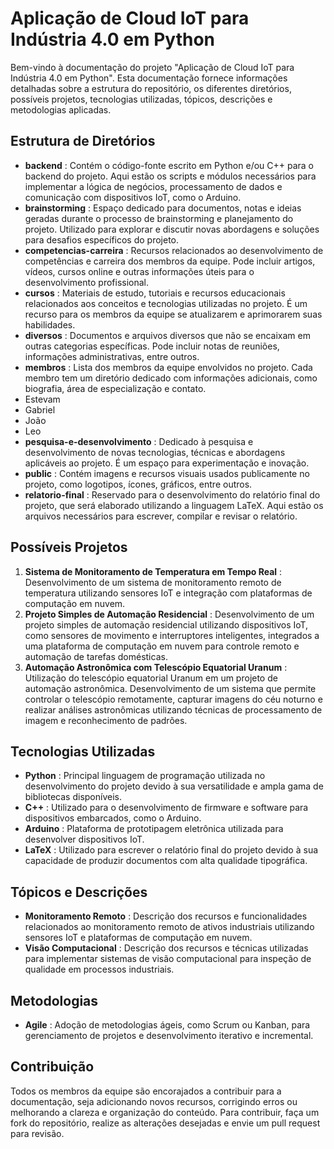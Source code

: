 # Aplicação de Cloud IoT para Indústria 4.0 em Python

Bem-vindo à documentação do projeto "Aplicação de Cloud IoT para Indústria 4.0 em Python". Esta documentação fornece informações detalhadas sobre a estrutura do repositório, os diferentes diretórios, possíveis projetos, tecnologias utilizadas, tópicos, descrições e metodologias aplicadas.
## Estrutura de Diretórios 
- **backend** : Contém o código-fonte escrito em Python e/ou C++ para o backend do projeto. Aqui estão os scripts e módulos necessários para implementar a lógica de negócios, processamento de dados e comunicação com dispositivos IoT, como o Arduino. 
- **brainstorming** : Espaço dedicado para documentos, notas e ideias geradas durante o processo de brainstorming e planejamento do projeto. Utilizado para explorar e discutir novas abordagens e soluções para desafios específicos do projeto. 
- **competencias-carreira** : Recursos relacionados ao desenvolvimento de competências e carreira dos membros da equipe. Pode incluir artigos, vídeos, cursos online e outras informações úteis para o desenvolvimento profissional. 
- **cursos** : Materiais de estudo, tutoriais e recursos educacionais relacionados aos conceitos e tecnologias utilizadas no projeto. É um recurso para os membros da equipe se atualizarem e aprimorarem suas habilidades. 
- **diversos** : Documentos e arquivos diversos que não se encaixam em outras categorias específicas. Pode incluir notas de reuniões, informações administrativas, entre outros. 
- **membros** : Lista dos membros da equipe envolvidos no projeto. Cada membro tem um diretório dedicado com informações adicionais, como biografia, área de especialização e contato.
- Estevam
- Gabriel
- João
- Leo 
- **pesquisa-e-desenvolvimento** : Dedicado à pesquisa e desenvolvimento de novas tecnologias, técnicas e abordagens aplicáveis ao projeto. É um espaço para experimentação e inovação. 
- **public** : Contém imagens e recursos visuais usados publicamente no projeto, como logotipos, ícones, gráficos, entre outros. 
- **relatorio-final** : Reservado para o desenvolvimento do relatório final do projeto, que será elaborado utilizando a linguagem LaTeX. Aqui estão os arquivos necessários para escrever, compilar e revisar o relatório.
## Possíveis Projetos 
1. **Sistema de Monitoramento de Temperatura em Tempo Real** : Desenvolvimento de um sistema de monitoramento remoto de temperatura utilizando sensores IoT e integração com plataformas de computação em nuvem. 
2. **Projeto Simples de Automação Residencial** : Desenvolvimento de um projeto simples de automação residencial utilizando dispositivos IoT, como sensores de movimento e interruptores inteligentes, integrados a uma plataforma de computação em nuvem para controle remoto e automação de tarefas domésticas. 
3. **Automação Astronômica com Telescópio Equatorial Uranum** : Utilização do telescópio equatorial Uranum em um projeto de automação astronômica. Desenvolvimento de um sistema que permite controlar o telescópio remotamente, capturar imagens do céu noturno e realizar análises astronômicas utilizando técnicas de processamento de imagem e reconhecimento de padrões.
## Tecnologias Utilizadas 
- **Python** : Principal linguagem de programação utilizada no desenvolvimento do projeto devido à sua versatilidade e ampla gama de bibliotecas disponíveis. 
- **C++** : Utilizado para o desenvolvimento de firmware e software para dispositivos embarcados, como o Arduino. 
- **Arduino** : Plataforma de prototipagem eletrônica utilizada para desenvolver dispositivos IoT. 
- **LaTeX** : Utilizado para escrever o relatório final do projeto devido à sua capacidade de produzir documentos com alta qualidade tipográfica.
## Tópicos e Descrições 
- **Monitoramento Remoto** : Descrição dos recursos e funcionalidades relacionados ao monitoramento remoto de ativos industriais utilizando sensores IoT e plataformas de computação em nuvem. 
- **Visão Computacional** : Descrição dos recursos e técnicas utilizadas para implementar sistemas de visão computacional para inspeção de qualidade em processos industriais.
## Metodologias 
- **Agile** : Adoção de metodologias ágeis, como Scrum ou Kanban, para gerenciamento de projetos e desenvolvimento iterativo e incremental.
## Contribuição

Todos os membros da equipe são encorajados a contribuir para a documentação, seja adicionando novos recursos, corrigindo erros ou melhorando a clareza e organização do conteúdo. Para contribuir, faça um fork do repositório, realize as alterações desejadas e envie um pull request para revisão.
